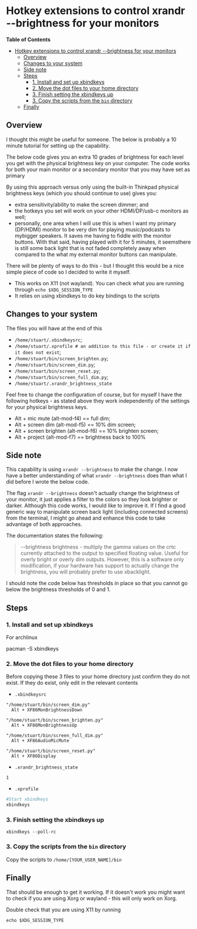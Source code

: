 # Hotkey extensions to control xrandr --brightness for your monitors

**Table of Contents**

- [Hotkey extensions to control xrandr --brightness for your monitors](#hotkey-extensions-to-control-xrandr---brightness-for-your-monitors)
  - [Overview](#overview)
  - [Changes to your system](#changes-to-your-system)
  - [Side note](#side-note)
  - [Steps](#steps)
    - [1. Install and set up xbindkeys](#1-install-and-set-up-xbindkeys)
    - [2. Move the dot files to your home directory](#2-move-the-dot-files-to-your-home-directory)
    - [3. Finish setting the xbindkeys up](#3-finish-setting-the-xbindkeys-up)
    - [3. Copy the scripts from the `bin` directory](#3-copy-the-scripts-from-the-bin-directory)
  - [Finally](#finally)
## Overview

I thought this might be useful for someone. The below is probably a 10 minute tutorial for setting up the capability.

The below code gives you an extra 10 grades of brightness for each level you get with the physical brightness key on your computer. The code works for both your main monitor or a secondary monitor that you may have set as primary

By using this approach versus only using the built-in Thinkpad physical brightness keys (which you should continue to use) gives you:

- extra sensitivity/ability to make the screen dimmer; and
- the hotkeys you set will work on your other HDMI/DP/usb-c monitors as well;
- personally, one area when I will use this is when I want my primary (DP/HDMI) monitor to be very dim for playing music/podcasts to mybigger speakers. It saves me having to fiddle with the monitor buttons. With that said, having played with it for 5 minutes, it seemsthere is still some back light that is not faded completely away when compared to the what my external monitor buttons can manipulate.

There will be plenty of ways to do this - but I thought this would be a nice simple piece of code so I decided to write it myself.

- This works on X11 (not wayland). You can check what you are running through `echo $XDG_SESSION_TYPE`
- It relies on using xbindkeys to do key bindings to the scripts

## Changes to your system

The files you will have at the end of this

- `/home/stuart/.xbindkeysrc`;
- `/home/stuart/.xprofile # an addition to this file - or create it if it does not exist`;
- `/home/stuart/bin/screen_brighten.py`;
- `/home/stuart/bin/screen_dim.py`;
- `/home/stuart/bin/screen_reset.py`;
- `/home/stuart/bin/screen_full_dim.py`;
- `/home/stuart/.xrandr_brightness_state`

Feel free to change the configuration of course, but for myself I have the following hotkeys - as stated above they work independently of the settings for your physical brightness keys.

- Alt + mic mute (alt-mod-f4) == full dim;
- Alt + screen dim (alt-mod-f5) == 10% dim screen;
- Alt + screen brighten (alt-mod-f6) == 10% brighten screen;
- Alt + project (alt-mod-f7) == brightness back to 100%

## Side note

This capability is using `xrandr --brightness` to make the change. I now have a better understanding of what `xrandr --brightness` does than what I did before I wrote the below code.

The flag `xrandr --brightness` doesn't actually change the brightness of your monitor, it just applies a filter to the colors so they look brighter or darker. Although this code works, I would like to improve it. If I find a good generic way to manipulate screen back light (including connected screens) from the terminal, I might go ahead and enhance this code to take advantage of both approaches.

The documentation states the following:

> --brightness brightness - multiply the gamma values on the crtc currently attached to the output to specified floating value. Useful for overly bright or overly dim outputs. However, this is a software only modification, if your hardware has support to actually change the brightness, you will probably prefer to use xbacklight.

I should note the code below has thresholds in place so that you cannot go below the brightness thresholds of 0 and 1.

## Steps

### 1. Install and set up xbindkeys

For archlinux

pacman -S xbindkeys

### 2. Move the dot files to your home directory

Before copying these 3 files to your home directory just confirm they do not exist.
If they do exist, only edit in the relevant contents


- `.xbindkeysrc`

```
"/home/stuart/bin/screen_dim.py"
  Alt + XF86MonBrightnessDown

"/home/stuart/bin/screen_brighten.py"
  Alt + XF86MonBrightnessUp

"/home/stuart/bin/screen_full_dim.py"
  Alt + XF86AudioMicMute

"/home/stuart/bin/screen_reset.py"
  Alt + XF86Display
```


- `.xrandr_brightness_state`

```
1
```


- `.xprofile`

```bash
#Start xbindkeys
xbindkeys
```

### 3. Finish setting the xbindkeys up

`xbindkeys --poll-rc`

### 3. Copy the scripts from the `bin` directory

Copy the scripts to `/home/[YOUR_USER_NAME]/bin`

## Finally

That should be enough to get it working. If it doesn't work you might want to check if you are using Xorg or wayland - this will only work on Xorg.

Double check that you are using X11 by running

`echo $XDG_SESSION_TYPE`
